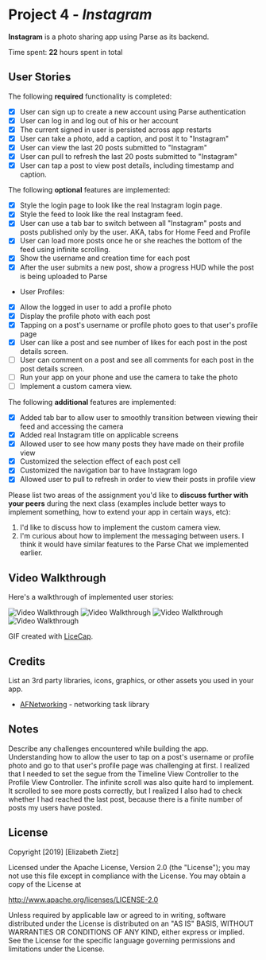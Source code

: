 # Project 4 - *Instagram*

**Instagram** is a photo sharing app using Parse as its backend.

Time spent: **22** hours spent in total

## User Stories

The following **required** functionality is completed:

- [x] User can sign up to create a new account using Parse authentication
- [x] User can log in and log out of his or her account
- [x] The current signed in user is persisted across app restarts
- [x] User can take a photo, add a caption, and post it to "Instagram"
- [x] User can view the last 20 posts submitted to "Instagram"
- [x] User can pull to refresh the last 20 posts submitted to "Instagram"
- [x] User can tap a post to view post details, including timestamp and caption.

The following **optional** features are implemented:

- [x] Style the login page to look like the real Instagram login page.
- [x] Style the feed to look like the real Instagram feed.
- [x] User can use a tab bar to switch between all "Instagram" posts and posts published only by the user. AKA, tabs for Home Feed and Profile
- [x] User can load more posts once he or she reaches the bottom of the feed using infinite scrolling.
- [x] Show the username and creation time for each post
- [x] After the user submits a new post, show a progress HUD while the post is being uploaded to Parse
- User Profiles:
- [x] Allow the logged in user to add a profile photo
- [x] Display the profile photo with each post
- [x] Tapping on a post's username or profile photo goes to that user's profile page
- [x] User can like a post and see number of likes for each post in the post details screen.
- [ ] User can comment on a post and see all comments for each post in the post details screen.
- [ ] Run your app on your phone and use the camera to take the photo
- [ ] Implement a custom camera view.

The following **additional** features are implemented:

- [x] Added tab bar to allow user to smoothly transition between viewing their feed and accessing the camera
- [x] Added real Instagram title on applicable screens
- [x] Allowed user to see how many posts they have made on their profile view
- [x] Customized the selection effect of each post cell 
- [x] Customized the navigation bar to have Instagram logo
- [x] Allowed user to pull to refresh in order to view their posts in profile view

Please list two areas of the assignment you'd like to **discuss further with your peers** during the next class (examples include better ways to implement something, how to extend your app in certain ways, etc):

1. I'd like to discuss how to implement the custom camera view.
2. I'm curious about how to implement the messaging between users. I think it would have similar features to the Parse Chat we implemented earlier.

## Video Walkthrough

Here's a walkthrough of implemented user stories:

<img src='http://g.recordit.co/WPI7fmcgkL.gif' title='Video Walkthrough' width='' alt='Video Walkthrough' />
<img src='http://g.recordit.co/zb44VPapCy.gif' title='Video Walkthrough' width='' alt='Video Walkthrough' />
<img src='http://g.recordit.co/hKgS8WBipE.gif' title='Video Walkthrough' width='' alt='Video Walkthrough' />
<img src='http://g.recordit.co/zDEDfekmH2.gif' title='Video Walkthrough' width='' alt='Video Walkthrough' />

GIF created with [LiceCap](http://www.cockos.com/licecap/).

## Credits

List an 3rd party libraries, icons, graphics, or other assets you used in your app.

- [AFNetworking](https://github.com/AFNetworking/AFNetworking) - networking task library


## Notes

Describe any challenges encountered while building the app.
Understanding how to allow the user to tap on a post's username or profile photo and go to that user's profile page was challenging at first. I realized that I needed to set the segue from the Timeline View Controller to the Profile View Controller. The infinite scroll was also quite hard to implement. It scrolled to see more posts correctly, but I realized I also had to check whether I had reached the last post, because there is a finite number of posts my users have posted.

## License

Copyright [2019] [Elizabeth Zietz]

Licensed under the Apache License, Version 2.0 (the "License");
you may not use this file except in compliance with the License.
You may obtain a copy of the License at

http://www.apache.org/licenses/LICENSE-2.0

Unless required by applicable law or agreed to in writing, software
distributed under the License is distributed on an "AS IS" BASIS,
WITHOUT WARRANTIES OR CONDITIONS OF ANY KIND, either express or implied.
See the License for the specific language governing permissions and
limitations under the License.
